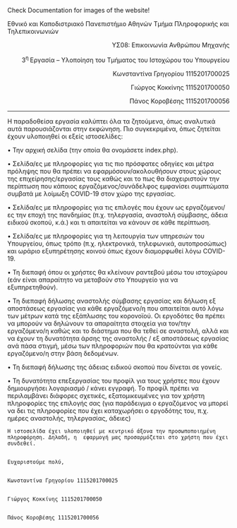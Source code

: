 <!-----
NEW: Check the "Suppress top comment" option to remove this info from the output.

Conversion time: 0.369 seconds.


Using this Markdown file:

1. Paste this output into your source file.
2. See the notes and action items below regarding this conversion run.
3. Check the rendered output (headings, lists, code blocks, tables) for proper
   formatting and use a linkchecker before you publish this page.

Conversion notes:

* Docs to Markdown version 1.0β29
* Sun Mar 14 2021 05:15:42 GMT-0700 (PDT)
* Source doc: ReadMe
----->

Check Documentation for images of the website!

Εθνικό και Καποδιστριακό Πανεπιστήμιο Αθηνών 
Τμήμα Πληροφορικής και Τηλεπικοινωνιών 

<p style="text-align: right">
ΥΣ08: Επικοινωνία Ανθρώπου Μηχανής </p>


<p style="text-align: right">
3<sup>η </sup>Εργασία – Υλοποίηση του Τμήματος του Ιστοχώρου του Υπουργείου </p>


<p style="text-align: right">
Κωνσταντίνα Γρηγορίου 1115201700025 </p>


<p style="text-align: right">
Γιώργος Κοκκίνης 1115201700050 </p>


<p style="text-align: right">
Πάνος Κοροβέσης 1115201700056 </p>


<p style="text-align: right">

<hr></p>


Η παραδοθείσα εργασία καλύπτει όλα τα ζητούμενα, όπως αναλυτικά αυτά παρουσιάζονται στην  εκφώνηση. Πιο συγκεκριμένα, όπως ζητείται έχουν υλοποιηθεί οι εξείς ιστοσελίδες: 


• Την αρχική σελίδα (την οποία θα ονομάσετε index.php).  

• Σελίδα/ες με πληροφορίες για τις πιο πρόσφατες οδηγίες και μέτρα πρόληψης που θα πρέπει  να εφαρμόσουν/ακολουθήσουν στους χώρους της επιχείρησης/εργασίας τους καθώς και το  πως θα διαχειριστούν την περίπτωση που κάποιος εργαζόμενος/συνάδελφος εμφανίσει  συμπτώματα συμβατά με λοίμωξη COVID-19 στον χώρο της εργασίας.  

• Σελίδα/ες με πληροφορίες για τις επιλογές που έχουν ως εργαζόμενοι/ες την εποχή της  πανδημίας (π.χ. τηλεργασία, αναστολή σύμβασης, άδεια ειδικού σκοπού, κ.ά.) και τι απαιτείται  να κάνουν σε κάθε περίπτωση.  

• Σελίδα/ες με πληροφορίες για τη λειτουργία των υπηρεσιών του Υπουργείου, όπως τρόπο (π.χ.  ηλεκτρονικά, τηλεφωνικά, αυτοπροσώπως) και ωράριο εξυπηρέτησης κοινού όπως έχουν  διαμορφωθεί λόγω COVID-19.  

• Τη διεπαφή όπου οι χρήστες θα κλείνουν ραντεβού μέσω του ιστοχώρου (εάν είναι απαραίτητο  να μεταβούν στο Υπουργείο για να εξυπηρετηθούν).  

• Τη διεπαφή δήλωσης αναστολής σύμβασης εργασίας και δήλωση εξ αποστάσεως εργασίας για  κάθε εργαζόμενο/η που απαιτείται αυτό λόγω των μέτρων κατά της εξάπλωσης του κορονοϊού.  Οι εργοδότες θα πρέπει να μπορούν να δηλώνουν τα απαραίτητα στοιχεία για τον/την  εργαζόμενο/η καθώς και το διάστημα που θα τεθεί σε αναστολή, αλλά και να έχουν τη  δυνατότητα άρσης της αναστολής / εξ αποστάσεως εργασίας ανά πάσα στιγμή, μέσω των  πληροφοριών που θα κρατούνται για κάθε εργαζόμενο/η στην βάση δεδομένων.  

• Τη διεπαφή δήλωσης της άδειας ειδικού σκοπού που δίνεται σε γονείς. 

• Τη δυνατότητα επεξεργασίας του προφίλ για τους χρήστες που έχουν δημιουργήσει  λογαριασμό / κάνει εγγραφή. Το προφίλ πρέπει να περιλαμβάνει διάφορες σχετικές,  εξατομικευμένες για τον χρήστη πληροφορίες της επιλογής σας (για παράδειγμα ο  εργαζόμενος να μπορεί να δει τις πληροφορίες που έχει καταχωρήσει ο εργοδότης του, π.χ.  ημέρες αναστολής, τηλεργασίας, άδειες) 


    Η ιστοσελίδα έχει υλοποιηθεί με κεντρικό άξονα την προσωποποιημένη πληροφόρηση. Δηλαδή, η  εφαρμογή μας προσαρμόζεται στο χρήστη που έχει συνδεθεί.


    Ευχαριστούμε πολύ, 


    Κωνσταντίνα Γρηγορίου 1115201700025 


    Γιώργος Κοκκίνης 1115201700050 


    Πάνος Κοροβέσης 1115201700056

